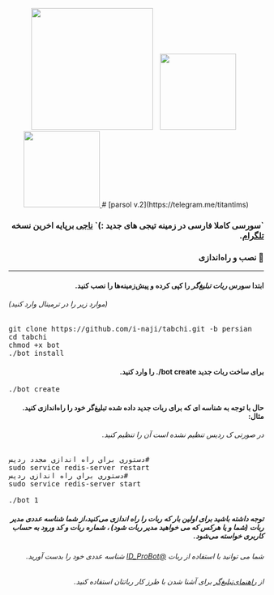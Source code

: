 <p align="center"> <img src="http://s8.picofile.com/file/8290925684/photo_2017_04_01_19_33_42.jpg" width="240">
    </a>
    <a href="https://telegram.me/titanteams">
        <img src="http://upir.ir/951/guest/Untitled-7.png" hspace="10" width="150">
    </a>
    <a href="https://telegram.me/mohammadrezajiji">
        <img src="http://upir.ir/951/guest/Untitled-6.png" width="150">
    </a>
</div>
# [parsol v.2](https://telegram.me/titantims)

<h3><p dir="rtl">`سورسی کاملا فارسی در زمینه تیجی های جدید :)`
<a href="https://telegram.me/i_naji">ناجی</a> برپایه اخرین نسخه <a href="https://valtman.name/telegram-cli">تلگرام</a>.
<br>
<h3 align="right"> <strong> نصب و راه‌اندازی</strong> 🚀
</h3>
<hr>
<h4 dir="rtl">ابتدا سورس <em>ربات تبلیغ‌گر</em> را کپی کرده و پیش‌زمینه‌ها را نصب کنید.</h4>
<h6>(موارد زیر را در ترمینال وارد کنید)</h6>
<pre>
<span>git clone https://github.com/i-naji/tabchi.git -b persian</span>
<span>cd tabchi</span>
<span>chmod +x bot</span>
<span>./bot install</span>
</pre>
<h4 dir="rtl"> برای ساخت ربات جدید <strong>bot create/.</strong> را وارد کنید.
</h4>
<pre>
<span>./bot create</span>
</pre>
<h4 dir="rtl">حال با توجه به شناسه ای که برای ربات جدید داده شده تبلیغ‌گر خود را راه‌اندازی کنید.
<br>مثال:</h4>
<h6 dir="rtl">در صورتی ک ردیس تنظیم نشده است آن را تنظیم کنید.</h6>
<pre>
<span>دستوری برای راه اندازی مجدد ردیس#</span>
<span>sudo service redis-server restart</span>
<span>دستوری برای راه اندازی ردیس#</span>
<span>sudo service redis-server start</span>
<span></span>
<span>./bot 1</span>
</pre>
<h5 dir="rtl">توجه داشته باشید برای اولین بار که ربات را راه اندازی می‌کنید،از شما شناسه عددی مدیر ربات (شما و یا هرکس که می خواهید مدیر ربات شود) ، شماره ربات و کد ورود به حساب کاربری خواسته می‌شود.
<h6 dir="rtl"> شما می توانید با استفاده از ربات <a href="https://telegram.me/id_probot">@ID_ProBot</a> شناسه عددی خود را بدست آورید.</h6>
<h6 dir="rtl">از <a href="#help">راهنمای‌تبلیغ‌گر</a> برای آشنا شدن با طرز کار رباتتان استفاده کنید.</h6>
<br>

